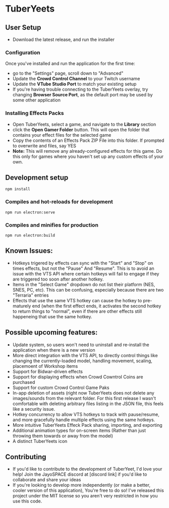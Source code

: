 # TuberYeets

## User Setup
- Download the latest release, and run the installer

### Configuration
Once you've installed and run the application for the first time: 
- go to the "Settings" page, scroll down to "Advanced"
- Update the __Crowd Control Channel__ to your Twitch username
- Update the __VTube Studio Port__ to match your existing setup
- If you're having trouble connecting to the TuberYeets overlay, try changing __Browser Source Port__, as the default port may be used by some other application

### Installing Effects Packs
- Open TuberYeets, select a game, and navigate to the __Library__ section
- click the __Open Gamer Folder__ button.  This will open the folder that contains your effect files for the selected game
- Copy the contents of an Effects Pack ZIP File into this folder.  If prompted to overwrite and files, say YES
- __Note:__  This will remove any already-configured effects for this game.  Do this only for games where you haven't set up any custom effects of your own.

## Development setup
```
npm install
```

### Compiles and hot-reloads for development
```
npm run electron:serve
```

### Compiles and minifies for production
```
npm run electron:build
```

## Known Issues:
- Hotkeys trigered by effects can sync with the "Start" and "Stop" on times effects, but not the "Pause" And "Resume".  This is to avoid an issue with the VTS API where certain hotkeys will fail to engage if they are triggered too soon after another hotkey.
- Items in the "Select Game" dropdown do not list their platform (NES, SNES, PC, etc).  This can be confusing, especially because there are two "Terraria" entries
- Effects that use the same VTS hotkey can cause the hotkey to pre-maturely end (when the first effect ends, it activates the second hotkey to return things to "normal", even if there are other effects still happeneing that use the same hotkey.

## Possible upcoming features:
- Update system, so users won't need to uninstall and re-install the application when there is a new version
- More direct integration with the VTS API, to directly control things like changing the currently-loaded model, handling movement, scaling, placemoent of Workshop items
- Support for Bidwar-driven effects
- Support for displaying effects when Crowd Cowntrol Coins are purchased
- Support for custom Crowd Control Game Paks
- In-app deletion of assets (right now TuberYeets does not delete any images/sounds from the relevant folder.  For this first release I wasn't comfortable with deleting arbitrary files listing in the JSON file, this feels like a security issue.
- Hotkey concurrency to allow VTS hotkeys to track with pause/resume, and more gracefully handle multiple effects using the same hotkeys.
- More intuitive TuberYeets Effeck Pack sharing, importing, and exporting
- Additional animation types for on-screen items (Rather than just throwing them towards or away from the model)
- A distinct TuberYeets icon

## Contributing
- If you'd like to contribute to the development of TuberYeet, I'd love your help! Join the JayoSPACE discord at [discord link] if you'd like to collaborate and share your ideas
- If you're looking to develop more independently (or make a better, cooler version of this application), You're free to do so!  I've released this project under the MIT license so you aren't very restricted in how you use this code.
